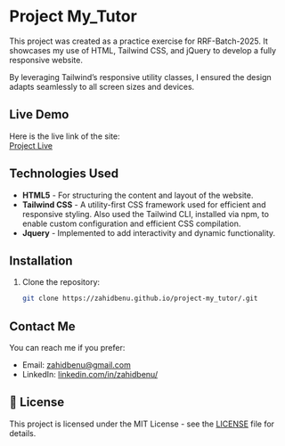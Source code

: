 # Project My_Tutor

This project was created as a practice exercise for RRF-Batch-2025. It showcases my use of HTML, Tailwind CSS, and jQuery to develop a fully responsive website. 

By leveraging Tailwind’s responsive utility classes, I ensured the design adapts seamlessly to all screen sizes and devices.

## Live Demo

Here is the live link of the site:  
[Project Live](https://zahidbenu.github.io/project-my_tutor/)

## Technologies Used

- **HTML5** - For structuring the content and layout of the website.
- **Tailwind CSS** - A utility-first CSS framework used for efficient and responsive styling. Also used the Tailwind CLI, installed via npm, to enable custom configuration and efficient CSS compilation.
- **Jquery** - Implemented to add interactivity and dynamic functionality.

## Installation
1. Clone the repository:
   ```bash
   git clone https://zahidbenu.github.io/project-my_tutor/.git

## Contact Me

You can reach me if you prefer:

- Email: [zahidbenu@gmail.com](mailto:zahidbenu@gmail.com)
- LinkedIn: [linkedin.com/in/zahidbenu/](https://www.linkedin.com/in/zahidbenu/)

## 📜 License

This project is licensed under the MIT License - see the [LICENSE](LICENSE) file for details.

